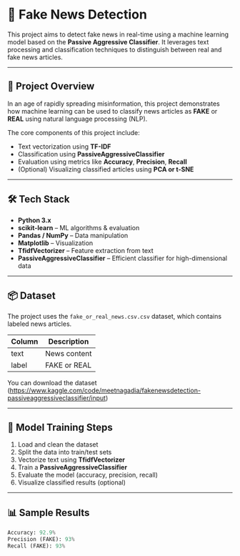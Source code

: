 # 📰 Fake News Detection

This project aims to detect fake news in real-time using a machine learning model based on the **Passive Aggressive Classifier**. It leverages text processing and classification techniques to distinguish between real and fake news articles.

---

## 🚀 Project Overview

In an age of rapidly spreading misinformation, this project demonstrates how machine learning can be used to classify news articles as **FAKE** or **REAL** using natural language processing (NLP).

The core components of this project include:
- Text vectorization using **TF-IDF**
- Classification using **PassiveAggressiveClassifier**
- Evaluation using metrics like **Accuracy**, **Precision**, **Recall**
- (Optional) Visualizing classified articles using **PCA or t-SNE**

---

## 🛠 Tech Stack

- **Python 3.x**
- **scikit-learn** – ML algorithms & evaluation
- **Pandas / NumPy** – Data manipulation
- **Matplotlib** – Visualization
- **TfidfVectorizer** – Feature extraction from text
- **PassiveAggressiveClassifier** – Efficient classifier for high-dimensional data

---

## 📦 Dataset

The project uses the `fake_or_real_news.csv.csv` dataset, which contains labeled news articles.

| Column | Description     |
|--------|-----------------|
| text   | News content    |
| label  | FAKE or REAL    |

You can download the dataset (https://www.kaggle.com/code/meetnagadia/fakenewsdetection-passiveaggressiveclassifier/input)

---

## 🧪 Model Training Steps

1. Load and clean the dataset
2. Split the data into train/test sets
3. Vectorize text using **TfidfVectorizer**
4. Train a **PassiveAggressiveClassifier**
5. Evaluate the model (accuracy, precision, recall)
6. Visualize classified results (optional)

---

## 📊 Sample Results

```python
Accuracy: 92.9%
Precision (FAKE): 93%
Recall (FAKE): 93%

